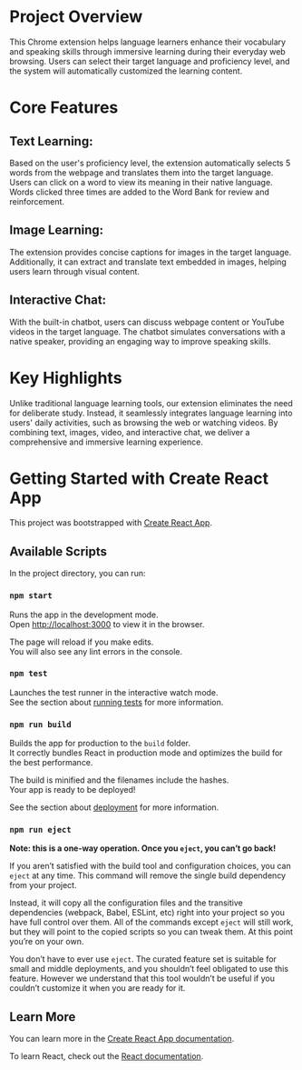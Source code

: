 # Project Overview
This Chrome extension helps language learners enhance their vocabulary and speaking skills through immersive learning during their everyday web browsing. Users can select their target language and proficiency level, and the system will automatically customized the learning content.

# Core Features

## Text Learning:
Based on the user's proficiency level, the extension automatically selects 5 words from the webpage and translates them into the target language. Users can click on a word to view its meaning in their native language. Words clicked three times are added to the Word Bank for review and reinforcement.

## Image Learning:
The extension provides concise captions for images in the target language. Additionally, it can extract and translate text embedded in images, helping users learn through visual content.

## Interactive Chat:
With the built-in chatbot, users can discuss webpage content or YouTube videos in the target language. The chatbot simulates conversations with a native speaker, providing an engaging way to improve speaking skills.

# Key Highlights
Unlike traditional language learning tools, our extension eliminates the need for deliberate study. Instead, it seamlessly integrates language learning into users' daily activities, such as browsing the web or watching videos. By combining text, images, video, and interactive chat, we deliver a comprehensive and immersive learning experience.


# Getting Started with Create React App

This project was bootstrapped with [Create React App](https://github.com/facebook/create-react-app).

## Available Scripts

In the project directory, you can run:

### `npm start`

Runs the app in the development mode.\
Open [http://localhost:3000](http://localhost:3000) to view it in the browser.

The page will reload if you make edits.\
You will also see any lint errors in the console.

### `npm test`

Launches the test runner in the interactive watch mode.\
See the section about [running tests](https://facebook.github.io/create-react-app/docs/running-tests) for more information.

### `npm run build`

Builds the app for production to the `build` folder.\
It correctly bundles React in production mode and optimizes the build for the best performance.

The build is minified and the filenames include the hashes.\
Your app is ready to be deployed!

See the section about [deployment](https://facebook.github.io/create-react-app/docs/deployment) for more information.

### `npm run eject`

**Note: this is a one-way operation. Once you `eject`, you can’t go back!**

If you aren’t satisfied with the build tool and configuration choices, you can `eject` at any time. This command will remove the single build dependency from your project.

Instead, it will copy all the configuration files and the transitive dependencies (webpack, Babel, ESLint, etc) right into your project so you have full control over them. All of the commands except `eject` will still work, but they will point to the copied scripts so you can tweak them. At this point you’re on your own.

You don’t have to ever use `eject`. The curated feature set is suitable for small and middle deployments, and you shouldn’t feel obligated to use this feature. However we understand that this tool wouldn’t be useful if you couldn’t customize it when you are ready for it.

## Learn More

You can learn more in the [Create React App documentation](https://facebook.github.io/create-react-app/docs/getting-started).

To learn React, check out the [React documentation](https://reactjs.org/).
